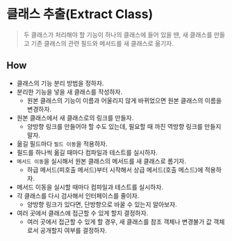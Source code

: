 # 클래스 추출(Extract Class)

> 두 클래스가 처리해야 할 기능이 하나의 클래스에 들어 있을 땐, 새 클래스를 만들고 기존 클래스의 관련 필드와 메서드를 새 클래스로 옮기자.

## How

- 클래스의 기능 분리 방법을 정하자.
- 분리한 기능을 넣을 새 클래스를 작성하자.
  - 원본 클래스의 기능이 이름과 어울리지 않게 바뀌었으면 원본 클래스의 이름을 변경하자.
- 원본 클래스에서 새 클래스로의 링크를 만들자.
  - 양방향 링크를 만들어야 할 수도 있는데, 필요할 때 까진 역방향 링크를 만들지 말자.
- 옮길 필드마다 `필드 이동`을 적용하자.
- 필드를 하나씩 옮길 때마다 컴파일과 테스트를 실시하자.
- `메서드 이동`을 실시해서 원본 클래스의 메서드를 새 클래스로 롬기자.
  - 하급 메서드(피호출 메서드)부터 시작해서 상급 메서드(호출 메스드)에 적용하자.
- 메서드 이동을 실시할 때마다 컴파일과 테스트를 실시하자.
- 각 클래스를 다시 검사해서 인터페이스를 줄이자.
  - 양방향 링크가 있다면, 단방향으로 바꿀 수 있는지 알아보자.
- 여러 곳에서 클래스에 접근할 수 있게 할지 결정하자.
  - 여러 곳에서 접근할 수 있게 할 경우, 새 클래스를 참조 객체나 변경불가 값 객체로서 공개할지 여부를 결정하자.
